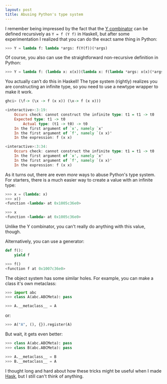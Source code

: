 ```yaml
---
layout: post
title: Abusing Python's type system
---
```


I remember being impressed by the fact that the [Y
combinator](https://en.wikipedia.org/wiki/Fixed-point_combinator#Fixed_point_combinators_in_lambda_calculus)
can be defined recursively as `Y = f (Y f)` in Haskell, but after some
experimentation I realized that you can do the exact same thing in Python:

```python
>>> Y = lambda f: lambda *args: f(Y(f))(*args)
```

Of course, you also can use the straightforward non-recursive definition in
Python:

```python
>>> Y = lambda f: (lambda x: x(x))(lambda x: f(lambda *args: x(x)(*args)))
```

You actually can’t do this in Haskell! The type system (rightly) realizes you
are constructing an infinite type, so you need to use a newtype wrapper to make
it work.

```haskell
ghci> (\f-> (\x -> f (x x)) (\x-> f (x x)))

<interactive>:3:19:
    Occurs check: cannot construct the infinite type: t1 = t1 -> t0
    Expected type: t1 -> t0
        Actual type: (t1 -> t0) -> t0
    In the first argument of `x', namely `x'
    In the first argument of `f', namely `(x x)'
    In the expression: f (x x)

<interactive>:3:34:
    Occurs check: cannot construct the infinite type: t1 = t1 -> t0
    In the first argument of `x', namely `x'
    In the first argument of `f', namely `(x x)'
    In the expression: f (x x)
```

As it turns out, there are even _more_ ways to abuse Python's type system. For
starters, there is a much easier way to create a value with an infinite type:

```python
>>> x = (lambda: x)
>>> x()
<function <lambda> at 0x1005c36e0>

>>> x
<function <lambda> at 0x1005c36e0>
```

Unlike the Y combinator, you can't really do anything with this value, though.

Alternatively, you can use a generator:

```python
def f():
    yield f

>>> f()
<function f at 0x1007c36e0>
```

The object system has some similar holes. For example, you can make a class
it's own metaclass:

```python
>>> import abc
>>> class A(abc.ABCMeta): pass

>>> A.__metaclass__ = A
```

or:

```python
>>> A("A", (), {}).register(A)
```

But wait, it gets even better:

```python
>>> class A(abc.ABCMeta): pass
>>> class B(abc.ABCMeta): pass

>>> A.__metaclass__ = B
>>> B.__metaclass__ = A
```

I thought long and hard about how these tricks might be useful when I made
[Hask](https://github.com/billpmurphy/hask), but I still can't think of
anything.
